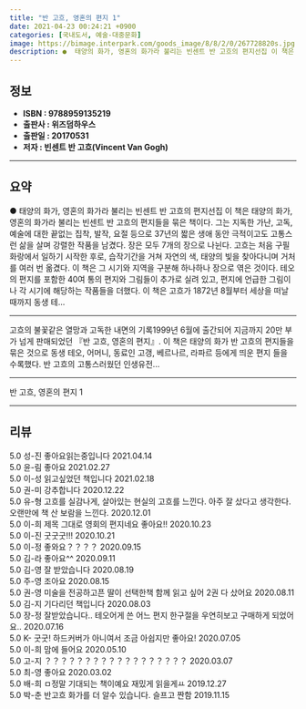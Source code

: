 ```yaml
---
title: "반 고흐, 영혼의 편지 1"
date: 2021-04-23 00:24:21 +0900
categories: [국내도서, 예술-대중문화]
image: https://bimage.interpark.com/goods_image/8/8/2/0/267728820s.jpg
description: ●  태양의 화가, 영혼의 화가라 불리는 빈센트 반 고흐의 편지선집 이 책은 태양의 화가, 영혼의 화가라 불리는 빈센트 반 고흐의 편지들을 묶은 책이다. 그는 지독한 가난, 고독, 예술에 대한 끝없는 집착, 발작, 요절 등으로 37년의 짧은 생애 동안 극적이고도 고통스런 삶을 살며 강렬한 작품을 남겼다.
---
```


## **정보**

- **ISBN : 9788959135219**
- **출판사 : 위즈덤하우스**
- **출판일 : 20170531**
- **저자 : 빈센트 반 고흐(Vincent Van Gogh)**

------



## **요약**

●  태양의 화가, 영혼의 화가라 불리는 빈센트 반 고흐의 편지선집 이 책은 태양의 화가, 영혼의 화가라 불리는 빈센트 반 고흐의 편지들을 묶은 책이다. 그는 지독한 가난, 고독, 예술에 대한 끝없는 집착, 발작, 요절 등으로 37년의 짧은 생애 동안 극적이고도 고통스런 삶을 살며 강렬한 작품을 남겼다. 장은 모두 7개의 장으로 나뉜다. 고흐는 처음 구필화랑에서 일하기 시작한 후로, 습작기간을 거쳐 자연의 색, 태양의 빛을 찾아다니며 거처를 여러 번 옮겼다. 이 책은 그 시기와 지역을 구분해 하나하나 장으로 엮은 것이다. 테오의 편지를 포함한 40여 통의 편지와 그림들이 추가로 실려 있고, 편지에 언급한 그림이나 각 시기에 해당하는 작품들을 더했다. 이 책은 고흐가 1872년 8월부터 세상을 떠날 때까지 동생 테...

------

고흐의 불꽃같은 열망과 고독한 내면의 기록1999년 6월에 출간되어 지금까지 20만 부가 넘게 판매되었던 『반 고흐, 영혼의 편지』. 이 책은 태양의 화가 반 고흐의 편지들을 묶은 것으로 동생 테오, 어머니, 동료인 고갱, 베르나르, 라파르 등에게 띄운 편지 들을 수록했다. 반 고흐의 고통스러웠던 인생유전... 

------


반 고흐, 영혼의 편지 1 

------


## **리뷰** 

5.0 성-진 좋아요읽는중입니다 2021.04.14 <br/>5.0 윤-림 좋아요 2021.02.27 <br/>5.0 이-성 읽고싶었던 책입니다 2021.02.18 <br/>5.0 권-미 강추합니다  2020.12.22 <br/>5.0 유-형 고흐를 실감나게, 살아있는 현실의 고흐를 느낀다.
아주 잘 샀다고 생각한다.
오랜만에 책 산 보람을 느낀다. 2020.12.01 <br/>5.0 이-희 제목 그대로 영회의 편지네요 좋아요!! 2020.10.23 <br/>5.0 이-진 굿굿굿!!! 2020.10.21 <br/>5.0 이-정 좋와요？？？？ 2020.09.15 <br/>5.0 김-라 좋아요^^ 2020.09.11 <br/>5.0 김-영 잘 받았습니다  2020.08.19 <br/>5.0 주-영  조아요 2020.08.15 <br/>5.0 권-영 미술을 전공하고픈 딸이 선택한책 함께 읽고 싶어 2권 다 샀어요 2020.08.11 <br/>5.0 김-지 기다리던 책입니다 2020.08.03 <br/>5.0 장-정 잘받았습니다..
테오어게 쓴 어느 편지 한구절을 우연히보고 구매하게 되었어요.. 2020.07.16 <br/>5.0 K- 굿굿! 하드커버가 아니여서 조금 아쉽지만 좋아요! 2020.07.05 <br/>5.0 이-희 맘에 들어요 2020.05.10 <br/>5.0 고-지 ？？？？？？？？？？？？？？？？？？ 2020.03.07 <br/>5.0 최-영 좋아요 2020.03.02 <br/>5.0 배-희 ㅁ정말 기대되는 책이예요 재밌게 읽을게ㅛ 2019.12.27 <br/>5.0 박-춘 반고흐 화가를  더 알수 있습니다.
슬프고 짠함 2019.11.15 <br/>